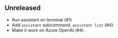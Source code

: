 ## Unreleased

* Run assistant on terminal (#1)
* Add `assistant` subcommand, `assistant list` (#4)
* Make it work on Azure OpenAI (#4)
